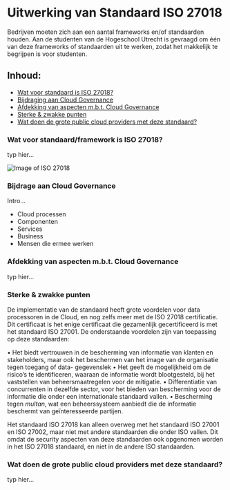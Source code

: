 # Uitwerking van Standaard ISO 27018

Bedrijven moeten zich aan een aantal frameworks en/of standaarden houden. Aan de studenten van de Hogeschool Utrecht is gevraagd om één van deze frameworks of standaarden uit te werken, zodat het makkelijk te begrijpen is voor studenten.

## Inhoud:
* [Wat voor standaard is ISO 27018?](#Standaard)
* [Bijdraging aan Cloud Governance](#Governance)
* [Afdekking van aspecten m.b.t. Cloud Governance](#Afdekking)
* [Sterke & zwakke punten](#punten)
* [Wat doen de grote public cloud providers met deze standaard?](#providers)

### Wat voor standaard/framework is ISO 27018?
typ hier...

![Image of ISO 27018](https://github.com/PBI01/cg-w6.1-iso27018/blob/main/iso-27017-27018.png)
### Bijdrage aan Cloud Governance
Intro...
* Cloud processen
* Componenten
* Services
* Business
* Mensen die ermee werken

### Afdekking van aspecten m.b.t. Cloud Governance
typ hier...

### Sterke & zwakke punten
De implementatie van de standaard heeft grote voordelen voor data processoren in de Cloud, en nog zelfs meer met de ISO 27018 certificatie. Dit certificaat is het enige certificaat die gezamenlijk gecertificeerd is met het standaard ISO 27001. De onderstaande voordelen zijn van toepassing op deze standaarden:

•	Het biedt vertrouwen in de bescherming van informatie van klanten en stakeholders, maar ook het beschermen van het image van de organisatie tegen toegang of data- gegevenslek
•	Het geeft de mogelijkheid om de risico’s te identificeren, waaraan de informatie wordt blootgesteld, bij het vaststellen van beheersmaatregelen voor de mitigatie.
•	Differentiatie van concurrenten in dezelfde sector, voor het bieden van bescherming voor de informatie die onder een internationale standaard vallen.
•	Bescherming tegen *multan*, wat een beheerssysteem aanbiedt die de informatie beschermt van geïnteresseerde partijen.

Het standaard ISO 27018 kan alleen overweg met het standaard ISO 27001 en ISO 27002, maar niet met andere standaarden die onder ISO vallen. Dit omdat de security aspecten van deze standaarden ook opgenomen worden in het ISO 27018 standaard, en niet in de andere ISO standaarden.


### Wat doen de grote public cloud providers met deze standaard?
typ hier...
